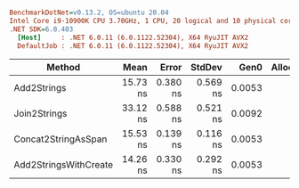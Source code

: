 ``` ini

BenchmarkDotNet=v0.13.2, OS=ubuntu 20.04
Intel Core i9-10900K CPU 3.70GHz, 1 CPU, 20 logical and 10 physical cores
.NET SDK=6.0.403
  [Host]     : .NET 6.0.11 (6.0.1122.52304), X64 RyuJIT AVX2
  DefaultJob : .NET 6.0.11 (6.0.1122.52304), X64 RyuJIT AVX2


```
|                Method |     Mean |    Error |   StdDev |   Gen0 | Allocated |
|---------------------- |---------:|---------:|---------:|-------:|----------:|
|           Add2Strings | 15.73 ns | 0.380 ns | 0.569 ns | 0.0053 |      56 B |
|          Join2Strings | 33.12 ns | 0.588 ns | 0.521 ns | 0.0092 |      96 B |
|   Concat2StringAsSpan | 15.53 ns | 0.139 ns | 0.116 ns | 0.0053 |      56 B |
| Add2StringsWithCreate | 14.26 ns | 0.330 ns | 0.292 ns | 0.0053 |      56 B |
